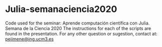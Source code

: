 # Julia-semanaciencia2020
Code used for the seminar: Aprende computación científica con Julia. Semana de la Ciencia 2020
The instructions for each of the scripts are found in the presentation.
For any other question or sugestion, contact at: pejimene@ing.ucm3.es
